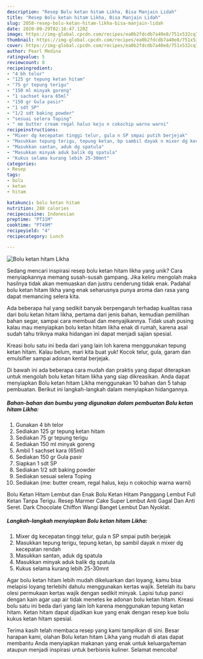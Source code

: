 ```yaml
---
description: "Resep Bolu ketan hitam Likha, Bisa Manjain Lidah"
title: "Resep Bolu ketan hitam Likha, Bisa Manjain Lidah"
slug: 2058-resep-bolu-ketan-hitam-likha-bisa-manjain-lidah
date: 2020-09-29T02:16:47.120Z
image: https://img-global.cpcdn.com/recipes/ea0b2fdcdb7a40e8/751x532cq70/bolu-ketan-hitam-likha-foto-resep-utama.jpg
thumbnail: https://img-global.cpcdn.com/recipes/ea0b2fdcdb7a40e8/751x532cq70/bolu-ketan-hitam-likha-foto-resep-utama.jpg
cover: https://img-global.cpcdn.com/recipes/ea0b2fdcdb7a40e8/751x532cq70/bolu-ketan-hitam-likha-foto-resep-utama.jpg
author: Pearl Medina
ratingvalue: 5
reviewcount: 8
recipeingredient:
- "4 bh telor"
- "125 gr tepung ketan hitam"
- "75 gr tepung terigu"
- "150 ml minyak goreng"
- "1 sachset kara 65ml"
- "150 gr Gula pasir"
- "1 sdt SP"
- "1/2 sdt baking powder"
- "sesuai selera Toping"
- " me butter cream regal halus keju n cokochip warna warni"
recipeinstructions:
- "Mixer dg kecepatan tinggi telur, gula n SP smpai putih berjejak"
- "Masukkan tepung terigu, tepung ketan, bp sambil dayak n mixer dg kecepatan rendah"
- "Masukkan santan, aduk dg spatula"
- "Masukkan minyak aduk balik dg spatula"
- "Kukus selama kurang lebih 25-30mnt"
categories:
- Resep
tags:
- bolu
- ketan
- hitam

katakunci: bolu ketan hitam 
nutrition: 288 calories
recipecuisine: Indonesian
preptime: "PT31M"
cooktime: "PT49M"
recipeyield: "4"
recipecategory: Lunch

---
```



![Bolu ketan hitam Likha](https://img-global.cpcdn.com/recipes/ea0b2fdcdb7a40e8/751x532cq70/bolu-ketan-hitam-likha-foto-resep-utama.jpg)

Sedang mencari inspirasi resep bolu ketan hitam likha yang unik? Cara menyiapkannya memang susah-susah gampang. Jika keliru mengolah maka hasilnya tidak akan memuaskan dan justru cenderung tidak enak. Padahal bolu ketan hitam likha yang enak seharusnya punya aroma dan rasa yang dapat memancing selera kita.

Ada beberapa hal yang sedikit banyak berpengaruh terhadap kualitas rasa dari bolu ketan hitam likha, pertama dari jenis bahan, kemudian pemilihan bahan segar, sampai cara membuat dan menyajikannya. Tidak usah pusing kalau mau menyiapkan bolu ketan hitam likha enak di rumah, karena asal sudah tahu triknya maka hidangan ini dapat menjadi sajian spesial.

Kreasi bolu satu ini beda dari yang lain loh karena menggunakan tepung ketan hitam. Kalau belum, mari kita buat yuk! Kocok telur, gula, garam dan emulsifier sampai adonan kental berjejak.


Di bawah ini ada beberapa cara mudah dan praktis yang dapat diterapkan untuk mengolah bolu ketan hitam likha yang siap dikreasikan. Anda dapat menyiapkan Bolu ketan hitam Likha menggunakan 10 bahan dan 5 tahap pembuatan. Berikut ini langkah-langkah dalam menyiapkan hidangannya.

<!--inarticleads1-->

##### Bahan-bahan dan bumbu yang digunakan dalam pembuatan Bolu ketan hitam Likha:

1. Gunakan 4 bh telor
1. Sediakan 125 gr tepung ketan hitam
1. Sediakan 75 gr tepung terigu
1. Sediakan 150 ml minyak goreng
1. Ambil 1 sachset kara (65ml)
1. Sediakan 150 gr Gula pasir
1. Siapkan 1 sdt SP
1. Sediakan 1/2 sdt baking powder
1. Sediakan sesuai selera Toping
1. Sediakan  (me: butter cream, regal halus, keju n cokochip warna warni)


Bolu Ketan Hitam Lembut dan Enak Bolu Ketan Hitam Panggang Lembut Full Ketan Tanpa Terigu. Resep Marmer Cake Super Lembut Anti Gagal Dan Anti Seret. Dark Chocolate Chiffon Wangi Banget Lembut Dan Nyoklat. 

<!--inarticleads2-->

##### Langkah-langkah menyiapkan Bolu ketan hitam Likha:

1. Mixer dg kecepatan tinggi telur, gula n SP smpai putih berjejak
1. Masukkan tepung terigu, tepung ketan, bp sambil dayak n mixer dg kecepatan rendah
1. Masukkan santan, aduk dg spatula
1. Masukkan minyak aduk balik dg spatula
1. Kukus selama kurang lebih 25-30mnt


Agar bolu ketan hitam lebih mudah dikeluarkan dari loyang, kamu bisa melapisi loyang terlebihi dahulu menggunakan kertas wajik. Setelah itu baru olesi permukaan kertas wajik dengan sedikit minyak. Lapisi tutup panci dengan kain agar uap air tidak menetes ke adonan bolu ketan hitam. Kreasi bolu satu ini beda dari yang lain loh karena menggunakan tepung ketan hitam. Ketan hitam dapat dijadikan kue yang enak dengan resep kue bolu kukus ketan hitam spesial. 

Terima kasih telah membaca resep yang kami tampilkan di sini. Besar harapan kami, olahan Bolu ketan hitam Likha yang mudah di atas dapat membantu Anda menyiapkan makanan yang enak untuk keluarga/teman ataupun menjadi inspirasi untuk berbisnis kuliner. Selamat mencoba!
